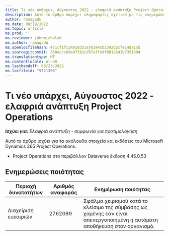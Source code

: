 ```yaml
---
title: Τι νέο υπάρχει, Αύγουστος 2022 - ελαφριά ανάπτυξη Project Operations
description: Αυτό το άρθρο παρέχει πληροφορίες σχετικά με τις ενημερώσεις ποιότητας που είναι διαθέσιμες στην έκδοση Αυγούστου 2022 της ελαφριάς ανάπτυξης του Microsoft Dynamics 365 Project Operations.
author: ramagadu
ms.date: 08/19/2022
ms.topic: article
ms.prod: ''
ms.reviewer: johnmichalak
ms.author: ramagadu
ms.openlocfilehash: 471cf1fc24010351a76394cb2342d2cfe14da1cb
ms.sourcegitcommit: 360eccc09e47f81cd57affa9f0012641b7351694
ms.translationtype: HT
ms.contentlocale: el-GR
ms.lasthandoff: 08/23/2022
ms.locfileid: "9321396"
---
```

# <a name="whats-new-august-2022---project-operations-lite-deployment"></a>Τι νέο υπάρχει, Αύγουστος 2022 - ελαφριά ανάπτυξη Project Operations

_**Ισχύει για:** Ελαφριά ανάπτυξη - συμφωνία για προτιμολόγηση_

Αυτό το άρθρο ισχύει για τα ακόλουθα στοιχεία και εκδόσεις του Microsoft Dynamics 365 Project Operations:

- Project Operations στο περιβάλλον Dataverse έκδοση 4.45.0.53

## <a name="quality-updates"></a>Ενημερώσεις ποιότητας

| Περιοχή δυνατοτήτων | Αριθμός αναφοράς | Ενημέρωση ποιότητας |
| --- | --- | --- |
| Διαχείριση ευκαιριών | 2762089 | Σφάλμα χειρισμού κατά το κλείσιμο της σύμβασης ως χαμένης εάν είναι απενεργοποιημένη η αυτόματη αποθήκευση στον οργανισμό.|
